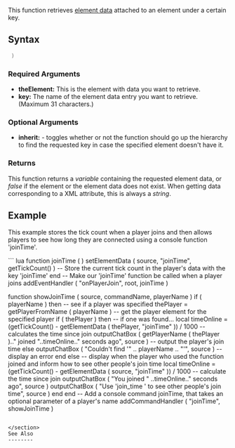 This function retrieves [element data](/element_data.md "wikilink") attached to an element under a certain key.

Syntax
------

``` lua
 )
```

### Required Arguments

-   **theElement:** This is the element with data you want to retrieve.
-   **key:** The name of the element data entry you want to retrieve. (Maximum 31 characters.)

### Optional Arguments

-   **inherit:** - toggles whether or not the function should go up the hierarchy to find the requested key in case the specified element doesn't have it.

### Returns

This function returns a *variable* containing the requested element data, or *false* if the element or the element data does not exist. When getting data corresponding to a XML attribute, this is always a *string*.

Example
-------

This example stores the tick count when a player joins and then allows players to see how long they are connected using a console function 'joinTime'.

<section show="true" name="Server" class="server">
``` lua
function joinTime ( )
    setElementData ( source, "joinTime", getTickCount() ) -- Store the current tick count in the player's data with the key 'joinTime'
end
-- Make our 'joinTime' function be called when a player joins
addEventHandler ( "onPlayerJoin", root, joinTime )

function showJoinTime ( source, commandName, playerName )
    if ( playerName ) then -- see if a player was specified
        thePlayer = getPlayerFromName ( playerName ) -- get the player element for the specified player
        if ( thePlayer ) then -- if one was found...
            local timeOnline = (getTickCount() - getElementData ( thePlayer, "joinTime" )) / 1000 -- calculates the time since join
            outputChatBox ( getPlayerName ( thePlayer ).." joined "..timeOnline.." seconds ago", source ) -- output the player's join time
        else
            outputChatBox ( "Couldn't find '" .. playerName .. "'", source ) -- display an error
        end
    else
        -- display when the player who used the function joined and inform how to see other people's join time
        local timeOnline = (getTickCount() - getElementData ( source, "joinTime" )) / 1000 -- calculate the time since join
        outputChatBox ( "You joined " ..timeOnline.." seconds ago", source )
        outputChatBox ( "Use 'join_time <player name>' to see other people's join time", source )
    end
end
-- Add a console command joinTime, that takes an optional parameter of a player's name
addCommandHandler ( "joinTime", showJoinTime )
```

</section>
See Also
--------
